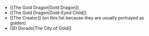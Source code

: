 - [[The Gold Dragon|Gold Dragon]]
- [[The Gold Dragon|Gold-Eyed Child]]
- [[The Creator]] (on this list because they are usually portrayed as golden)
- [[El Dorado|The City of Gold]]